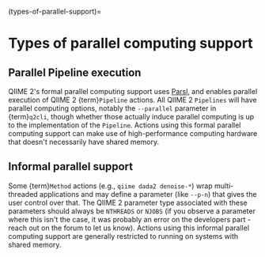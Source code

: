 (types-of-parallel-support)=
# Types of parallel computing support

## Parallel Pipeline execution

QIIME 2's formal parallel computing support uses [Parsl](https://parsl.readthedocs.io/en/stable/1-parsl-introduction.html>), and enables parallel execution of QIIME 2 {term}`Pipeline` actions.
All QIIME 2 `Pipelines` will have parallel computing options, notably the `--parallel` parameter in {term}`q2cli`, though whether those actually induce parallel computing is up to the implementation of the `Pipeline`.
Actions using this formal parallel computing support can make use of high-performance computing hardware that doesn't necessarily have shared memory.

## Informal parallel support

Some {term}`Method` actions (e.g., `qiime dada2 denoise-*`) wrap multi-threaded applications and may define a parameter (like `--p-n`) that gives the user control over that.
The QIIME 2 parameter type associated with these parameters should always be `NTHREADS` or `NJOBS` (if you observe a parameter where this isn't the case, it was probably an error on the developers part - reach out on the forum to let us know).
Actions using this informal parallel computing support are generally restricted to running on systems with shared memory.
